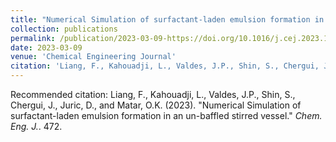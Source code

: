 ```yaml
---
title: "Numerical Simulation of surfactant-laden emulsion formation in an un-baffled stirred vessel"
collection: publications
permalink: /publication/2023-03-09-https://doi.org/10.1016/j.cej.2023.144807
date: 2023-03-09
venue: 'Chemical Engineering Journal'
citation: 'Liang, F., Kahouadji, L., Valdes, J.P., Shin, S., Chergui, J., Juric, D., and Matar, O.K.  (2023). &quot;Numerical Simulation of surfactant-laden emulsion formation in an un-baffled stirred vessel.&quot; <i>Chem. Eng. J.</i>. 472.'
---
```

Recommended citation: Liang, F., Kahouadji, L., Valdes, J.P., Shin, S., Chergui, J., Juric, D., and Matar, O.K.  (2023). "Numerical Simulation of surfactant-laden emulsion formation in an un-baffled stirred vessel." <i>Chem. Eng. J.</i>. 472.